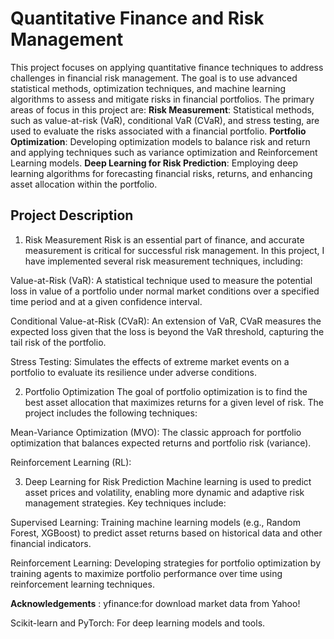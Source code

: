 # Quantitative Finance and Risk Management

This project focuses on applying quantitative finance techniques to address challenges in financial risk management. The goal is to use advanced statistical methods, optimization techniques, and machine learning algorithms to assess and mitigate risks in financial portfolios. 
The primary areas of focus in this project are:
**Risk Measurement**: 
Statistical methods, such as value-at-risk (VaR), conditional VaR (CVaR), and stress testing, are used to evaluate the risks associated with a financial portfolio.
**Portfolio Optimization**:
Developing optimization models to balance risk and return and applying techniques such as variance optimization and Reinforcement Learning models.
**Deep Learning for Risk Prediction**:
Employing deep learning algorithms for forecasting financial risks, returns, and enhancing asset allocation within the portfolio.


## Project Description
1. Risk Measurement
Risk is an essential part of finance, and accurate measurement is critical for successful risk management. In this project, I have implemented several risk measurement techniques, including:

Value-at-Risk (VaR): A statistical technique used to measure the potential loss in value of a portfolio under normal market conditions over a specified time period and at a given confidence interval.

Conditional Value-at-Risk (CVaR): An extension of VaR, CVaR measures the expected loss given that the loss is beyond the VaR threshold, capturing the tail risk of the portfolio.

Stress Testing: Simulates the effects of extreme market events on a portfolio to evaluate its resilience under adverse conditions.

2. Portfolio Optimization
The goal of portfolio optimization is to find the best asset allocation that maximizes returns for a given level of risk. The project includes the following techniques:

Mean-Variance Optimization (MVO): The classic approach for portfolio optimization that balances expected returns and portfolio risk (variance).

Reinforcement Learning (RL): 

3. Deep Learning for Risk Prediction
Machine learning is used to predict asset prices and volatility, enabling more dynamic and adaptive risk management strategies. Key techniques include:

Supervised Learning: Training machine learning models (e.g., Random Forest, XGBoost) to predict asset returns based on historical data and other financial indicators.

Reinforcement Learning: Developing strategies for portfolio optimization by training agents to maximize portfolio performance over time using reinforcement learning techniques.


**Acknowledgements** :
yfinance:for download market data from Yahoo! 

Scikit-learn and PyTorch: For deep learning models and tools.


